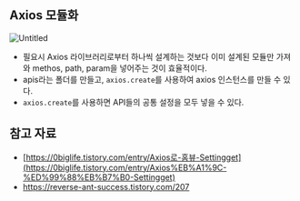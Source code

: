 ## Axios 모듈화

![Untitled](https://img1.daumcdn.net/thumb/R1280x0/?scode=mtistory2&fname=https%3A%2F%2Fblog.kakaocdn.net%2Fdn%2Fef7BLc%2FbtroRZLu0iQ%2FrcqRLurelR564UI38wFDYK%2Fimg.png)

- 필요시 Axios 라이브러리로부터 하나씩 설계하는 것보다 이미 설계된 모듈만 가져와 methos, path, param을 넣어주는 것이 효율적이다.
- apis라는 폴더를 만들고, `axios.create`를 사용하여 axios 인스턴스를 만들 수 있다.
- `axios.create`를 사용하면 API들의 공통 설정을 모두 넣을 수 있다.

## 참고 자료

- [https://0biglife.tistory.com/entry/Axios로-홈뷰-Settingget](https://0biglife.tistory.com/entry/Axios%EB%A1%9C-%ED%99%88%EB%B7%B0-Settingget)
- https://reverse-ant-success.tistory.com/207